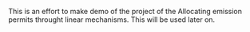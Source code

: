 This is an effort to make demo of the project of the Allocating emission permits throught linear mechanisms. This will be used later on. 